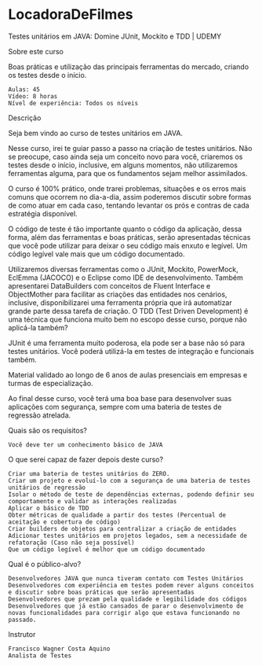# LocadoraDeFilmes
Testes unitários em JAVA: Domine JUnit, Mockito e TDD | UDEMY

Sobre este curso

Boas práticas e utilização das principais ferramentas do mercado, criando os testes desde o início. 


    Aulas: 45
    Vídeo: 8 horas
    Nível de experiência: Todos os níveis


Descrição

Seja bem vindo ao curso de testes unitários em JAVA.

Nesse curso, irei te guiar passo a passo na criação de testes unitários. Não se preocupe, caso ainda seja um conceito novo para você, criaremos os testes desde o início, inclusive, em alguns momentos, não utilizaremos ferramentas alguma, para que os fundamentos sejam melhor assimilados. 

O curso é 100% prático, onde trarei problemas, situações e os erros mais comuns que ocorrem no dia-a-dia, assim poderemos discutir sobre formas de como atuar em cada caso, tentando levantar os prós e contras de cada estratégia disponível.

O código de teste é tão importante quanto o código da aplicação, dessa forma, além das ferramentas e boas práticas, serão apresentadas técnicas que você pode utilizar para deixar o seu código mais enxuto e legível. Um código legível vale mais que um código documentado.

Utilizaremos diversas ferramentas como o JUnit, Mockito, PowerMock, EclEmma (JACOCO) e o Eclipse como IDE de desenvolvimento. Também apresentarei DataBuilders com conceitos de Fluent Interface e ObjectMother para facilitar as criações das entidades nos cenários, inclusive, disponibilizarei uma ferramenta própria que irá automatizar grande parte dessa tarefa de criação. O TDD (Test Driven Development) é uma técnica que funciona muito bem no escopo desse curso, porque não aplicá-la também?

JUnit é uma ferramenta muito poderosa, ela pode ser a base não só para testes unitários. Você poderá utilizá-la em testes de integração e funcionais também.

Material validado ao longo de 6 anos de aulas presenciais em empresas e turmas de especialização.

Ao final desse curso, você terá uma boa base para desenvolver suas aplicações com segurança, sempre com uma bateria de testes de regressão atrelada.

Quais são os requisitos?

    Você deve ter um conhecimento básico de JAVA

O que serei capaz de fazer depois deste curso?

    Criar uma bateria de testes unitários do ZERO.
    Criar um projeto e evoluí-lo com a segurança de uma bateria de testes unitários de regressão
    Isolar o método de teste de dependências externas, podendo definir seu comportamento e validar as interações realizadas
    Aplicar o básico de TDD
    Obter métricas de qualidade a partir dos testes (Percentual de aceitação e cobertura de código)
    Criar builders de objetos para centralizar a criação de entidades
    Adicionar testes unitários em projetos legados, sem a necessidade de refatoração (Caso não seja possível)
    Que um código legível é melhor que um código documentado

Qual é o público-alvo?

    Desenvolvedores JAVA que nunca tiveram contato com Testes Unitários
    Desenvolvedores com experiência em testes podem rever alguns conceitos e discutir sobre boas práticas que serão apresentadas
    Desenvolvedores que prezam pela qualidade e legibilidade dos códigos
    Desenvolvedores que já estão cansados de parar o desenvolvimento de novas funcionalidades para corrigir algo que estava funcionando no passado.


Instrutor

    Francisco Wagner Costa Aquino
    Analista de Testes 


